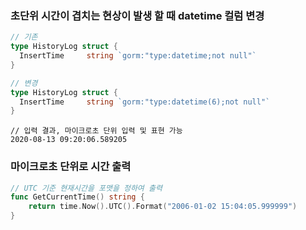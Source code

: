 ### 초단위 시간이 겹치는 현상이 발생 할 때 datetime 컬럼 변경

```go
// 기존
type HistoryLog struct {
  InsertTime     string `gorm:"type:datetime;not null"`
}

// 변경
type HistoryLog struct {
  InsertTime     string `gorm:"type:datetime(6);not null"`
}
```

```
// 입력 결과, 마이크로초 단위 입력 및 표현 가능
2020-08-13 09:20:06.589205
```

### 마이크로초 단위로 시간 출력
```go
// UTC 기준 현재시간을 포맷을 정하여 출력
func GetCurrentTime() string {
	return time.Now().UTC().Format("2006-01-02 15:04:05.999999")
}
```
